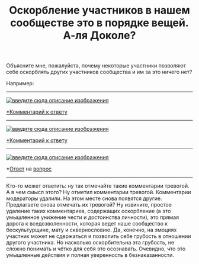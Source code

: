 ﻿---
title: "Оскорбление участников в нашем сообществе это в порядке вещей. А-ля Доколе?"
se.owner.user_id: 377637
se.owner.display_name: "Sevastopol&#39;"
se.owner.link: "https://ru.meta.stackoverflow.com/users/377637/sevastopol"
se.link: "https://ru.meta.stackoverflow.com/questions/11153/%d0%9e%d1%81%d0%ba%d0%be%d1%80%d0%b1%d0%bb%d0%b5%d0%bd%d0%b8%d0%b5-%d1%83%d1%87%d0%b0%d1%81%d1%82%d0%bd%d0%b8%d0%ba%d0%be%d0%b2-%d0%b2-%d0%bd%d0%b0%d1%88%d0%b5%d0%bc-%d1%81%d0%be%d0%be%d0%b1%d1%89%d0%b5%d1%81%d1%82%d0%b2%d0%b5-%d1%8d%d1%82%d0%be-%d0%b2-%d0%bf%d0%be%d1%80%d1%8f%d0%b4%d0%ba%d0%b5-%d0%b2%d0%b5%d1%89%d0%b5%d0%b9-%d0%90-%d0%bb%d1%8f-%d0%94%d0%be%d0%ba%d0%be%d0%bb%d0%b5"
se.question_id: 11153
se.post_type: question
---
<p>Объясните мне, пожалуйста, почему некоторые участники позволяют себе оскорблять других участников сообщества и им за это ничего нет?</p>
<p>Например:</p>
<hr />
<p><a href="https://i.stack.imgur.com/LCCDF.png" rel="nofollow noreferrer"><img src="https://i.stack.imgur.com/LCCDF.png" alt="введите сюда описание изображения" /></a></p>
<p><a href="https://ru.meta.stackoverflow.com/a/11152/377637">*Комментарий к ответу</a></p>
<hr />
<p><a href="https://i.stack.imgur.com/ZR9jP.png" rel="nofollow noreferrer"><img src="https://i.stack.imgur.com/ZR9jP.png" alt="введите сюда описание изображения" /></a></p>
<p><a href="https://ru.meta.stackoverflow.com/a/11152/377637">*Комментарий к ответу</a></p>
<hr />
<p><a href="https://i.stack.imgur.com/pgejx.png" rel="nofollow noreferrer"><img src="https://i.stack.imgur.com/pgejx.png" alt="введите сюда описание изображения" /></a></p>
<p>*<a href="https://ru.meta.stackoverflow.com/revisions/11137/1">Ответ</a> на <a href="https://ru.meta.stackoverflow.com/q/11134/377637">вопрос</a></p>
<hr />
<p>Кто-то может ответить: ну так отмечайте такие комментарии тревогой. А в чем смысл этого? Ну отметил комментарии тревогой. Комментарии модераторы удалили. На этом месте снова появятся другие. Предлагаете снова отмечать их тревогой? Ну извините, простое удаление таких комментариев, содержащих оскорбление (а это умышленное унижение чести и достоинства личности), это прямая дорога к вседозволенности, которая ведет наше сообщество к бескультурщине, мату и сквернословию. Да, конечно, на эмоциях участник может не сдержаться и позволить себе грубость в отношении другого участника. Но насколько оскорбительна эта грубость, не сложно понимать и чётко для себя это осознавать. Очевидно, что это умышленные действия и полная уверенность в безнаказанности.</p>

